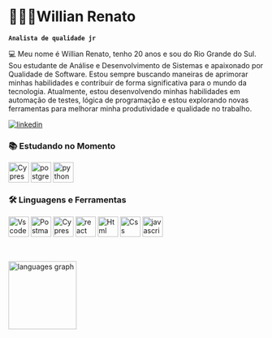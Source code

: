 # 👨🏻‍💻Willian Renato

**`Analista de qualidade jr`**

💻️ Meu nome é Willian Renato, tenho 20 anos e sou do Rio Grande do Sul.
Sou estudante de Análise e Desenvolvimento de Sistemas e apaixonado por Qualidade de Software. Estou sempre buscando maneiras de aprimorar minhas habilidades e contribuir de forma significativa para o mundo da tecnologia.
Atualmente, estou desenvolvendo minhas habilidades em automação de testes, lógica de programação e estou explorando novas ferramentas para melhorar minha produtividade e qualidade no trabalho.

[![linkedin](https://img.shields.io/badge/LinkedIn-0077B5?style=for-the-badge&logo=linkedin&logoColor=white)](https://www.linkedin.com/in/willian-renato-rodrigues-pereira-911b10200)

### 📚 Estudando no Momento
<div style="display: inline_block">
<img align="center" alt="Cypress" src="https://skillicons.dev/icons?i=cypress&theme=light" height="40" alt="cypress logo"/>
<img align="center" alt="postgresql" src="https://skillicons.dev/icons?i=postgresql&theme=light" height="40" alt="postgresql logo"/>
<img align="center" alt="python" src="https://skillicons.dev/icons?i=python&theme=light" height="40" alt="python logo"/>


### 🛠️ Linguagens e Ferramentas

<div style="display: inline_block">
 <img align="center" alt="Vscode" src="https://skillicons.dev/icons?i=vscode&theme=light" height="40" alt="vscode logo"/>
 <img align="center" alt="Postman" src="https://skillicons.dev/icons?i=postman&theme=light" height="40" alt="postman logo"/>
  <img align="center" alt="Cypress" src="https://skillicons.dev/icons?i=cypress&theme=light" height="40" alt="cypress logo"/>
 <img align="center" alt="react" src="https://skillicons.dev/icons?i=react&theme=light" height="40" alt="react logo"/>
 <img align="center" alt="Html" src="https://skillicons.dev/icons?i=html" height="40" alt="html logo"/>
 <img align="center" alt="Css" src="https://skillicons.dev/icons?i=css" height="40" alt="css logo"/>
 <img align="center" alt="javascript" src="https://skillicons.dev/icons?i=js" height="40" alt="javascript logo"/>
 
 
          
</div><br/>

</br>


<p>
 
 <img src="https://github-readme-stats.vercel.app/api/top-langs?username=WillianRRP&locale=pt-br&hide_title=false&layout=compact&card_width=320&langs_count=8&theme=gotham&hide_border=false&order=2" height="134" alt="languages graph" />
</div>
  </p>


